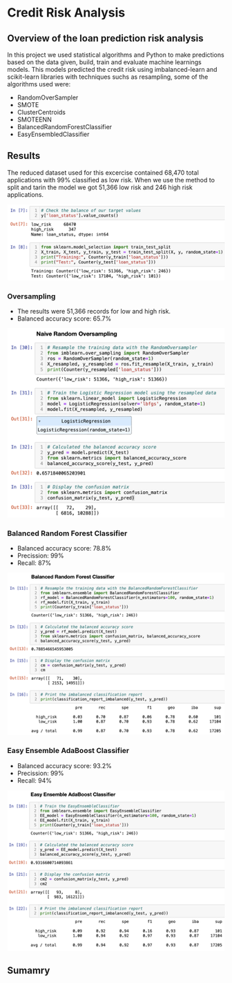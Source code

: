 # Credit Risk Analysis

## Overview of the loan prediction risk analysis 

In this project we used statistical algorithms and Python to make predictions based on the data given, build, train  and evaluate machine learnings models. This models predicted the credit risk using imbalanced-learn and scikit-learn libraries with techniques suchs as resampling, some of the algorithms used were:

* RandomOverSampler
* SMOTE
* ClusterCentroids
* SMOTEENN
* BalancedRandomForestClassifier
* EasyEnsembledClassifier

## Results 

The reduced dataset used for this excercise contained 68,470 total applications with 99% classified as low risk. When we use the method to split and tarin the model we got 51,366 low risk and 246 high risk applications.

<img src="Resources/riskandsplit.png" width="600">

### Oversampling 

* The results were 51,366 records for low and high risk.
* Balanced accuracy score: 65.7% 

<img src="Resources/Naive.png" width="600">

### Balanced Random Forest Classifier

* Balanced accuracy score: 78.8% 
* Precission: 99%
* Recall: 87%

<img src="Resources/BalancedRan.png" width="600">

### Easy Ensemble AdaBoost Classifier

* Balanced accuracy score: 93.2% 
* Precission: 99%
* Recall: 94%

<img src="Resources/EasyEns.png" width="600">

## Sumamry




